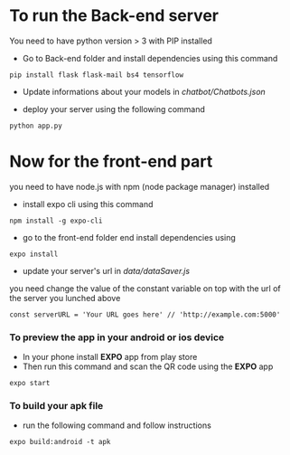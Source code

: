 # To run the Back-end server
You need to have python version > 3 with PIP installed

- Go to Back-end folder and install dependencies using this command

`pip install flask flask-mail bs4 tensorflow`

- Update informations about your models in *chatbot/Chatbots.json*

- deploy your server using the following command

`python app.py`

# Now for the front-end part
you need to have node.js with npm (node package manager) installed

- install expo cli using this command

`npm install -g expo-cli`

- go to the front-end folder end install dependencies using

`expo install`

- update your server's url in _data/dataSaver.js_

you need change the value of the constant variable on top with the url of the server you lunched above

`const serverURL = 'Your URL goes here' // 'http://example.com:5000'`

### To preview the app in your android or ios device 
- In your phone install **EXPO** app from play store
- Then run this command and scan the QR code using the **EXPO** app   

`expo start`

### To build your apk file 

- run the following command and follow instructions

`expo build:android -t apk`
